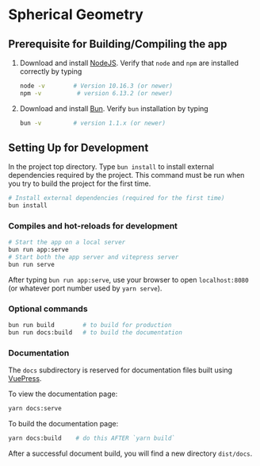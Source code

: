 # Spherical Geometry

## Prerequisite for Building/Compiling the app

1. Download and install [NodeJS](https://nodejs.org/en/download/). Verify that `node` and `npm` are installed correctly by typing

   ```bash
   node -v        # Version 10.16.3 (or newer)
   npm -v          # version 6.13.2 (or newer)
   ```

2. Download and install [Bun](https://bun.sh). Verify `bun` installation by typing

   ```bash
   bun -v         # version 1.1.x (or newer)
   ```

## Setting Up for Development

In the project top directory. Type `bun install` to install external dependencies required by the project. This command must be run when you try to build the project for the first time.

```bash
# Install external dependencies (required for the first time)
bun install
```

### Compiles and hot-reloads for development

```bash
# Start the app on a local server
bun run app:serve
# Start both the app server and vitepress server
bun run serve
```

After typing `bun run app:serve`, use your browser to open `localhost:8080` (or whatever port number used by `yarn serve`).

### Optional commands

```bash
bun run build        # to build for production
bun run docs:build   # to build the documentation
```

### Documentation

The `docs` subdirectory is reserved for documentation files built using [VuePress](https://vuepress.vuejs.org/).

To view the documentation page:

```bash
yarn docs:serve
```

To build the documentation page:

```bash
yarn docs:build    # do this AFTER `yarn build`
```

After a successful document build, you will find a new directory `dist/docs`.
